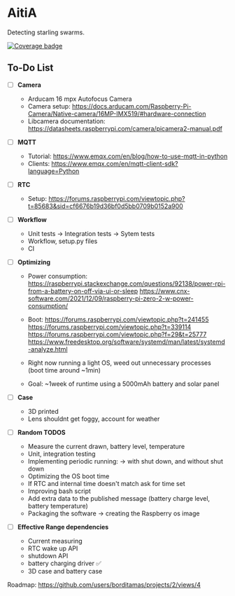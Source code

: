 # AitiA

Detecting starling swarms.

[![Coverage badge](https://img.shields.io/badge/dynamic/json?color=brightgreen&label=coverage&query=%24.message&url=https%3A%2F%2Fraw.githubusercontent.com%2Fleventenyiri%2FAitiA%2Fpython-coverage-comment-action-data%2Fendpoint.json)](https://htmlpreview.github.io/?https://github.com/leventenyiri/AitiA/blob/python-coverage-comment-action-data/htmlcov/index.html)

## To-Do List

- [ ] **Camera**
  - Arducam 16 mpx Autofocus Camera
  - Camera setup: https://docs.arducam.com/Raspberry-Pi-Camera/Native-camera/16MP-IMX519/#hardware-connection
  - Libcamera documentation: https://datasheets.raspberrypi.com/camera/picamera2-manual.pdf
     
- [ ] **MQTT**
  - Tutorial: https://www.emqx.com/en/blog/how-to-use-mqtt-in-python
  - Clients: https://www.emqx.com/en/mqtt-client-sdk?language=Python

- [ ] **RTC**
  - Setup: https://forums.raspberrypi.com/viewtopic.php?t=85683&sid=cf6676b19d36bf0d5bb0709b0152a900

- [ ] **Workflow**
  - Unit tests -> Integration tests -> Sytem tests
  - Workflow, setup.py files
  - CI
    
- [ ] **Optimizing**
  - Power consumption: https://raspberrypi.stackexchange.com/questions/92138/power-rpi-from-a-battery-on-off-via-ui-or-sleep https://www.cnx-software.com/2021/12/09/raspberry-pi-zero-2-w-power-consumption/
  - Boot: https://forums.raspberrypi.com/viewtopic.php?t=241455 https://forums.raspberrypi.com/viewtopic.php?t=339114 https://forums.raspberrypi.com/viewtopic.php?f=29&t=25777 https://www.freedesktop.org/software/systemd/man/latest/systemd-analyze.html

  - Right now running a light OS, weed out unnecessary processes (boot time around ~1min)
  - Goal: ~1week of runtime using a 5000mAh battery and solar panel

- [ ] **Case**
  - 3D printed
  - Lens shouldnt get foggy, account for weather

- [ ] **Random TODOS**
  - Measure the current drawn, battery level, temperature
  - Unit, integration testing
  - Implementing periodic running: -> with shut down, and without shut down
  - Optimizing the OS boot time
  - If RTC and internal time doesn't match ask for time set
  - Improving bash script
  - Add extra data to the published message (battery charge level, battery temperature)
  - Packaging the software -> creating the Raspberry os image
    
- [ ] **Effective Range dependencies**
  - Current measuring
  - RTC wake up API
  - shutdown API
  - battery charging driver ✅
  - 3D case and battery case

Roadmap:
https://github.com/users/borditamas/projects/2/views/4

